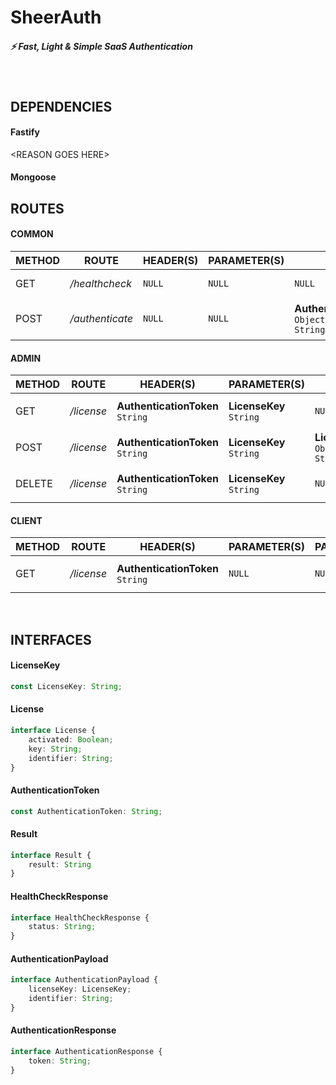 # SheerAuth
##### ⚡️ Fast, Light &amp; Simple SaaS Authentication

<br>

## **DEPENDENCIES**
#### **Fastify**
\<REASON GOES HERE>
#### **Mongoose**
<REASON GOES HERE>

## **ROUTES**

#### **COMMON**
| METHOD | ROUTE | HEADER(S) | PARAMETER(S) | PAYLOAD | RESPONSE | DESCRIPTION | 
| ------ | ----- | --------- | ------------ | ------- | -------- | ----------- |
| GET | */healthcheck* | `NULL` | `NULL` | `NULL` | **HealthCheckResponse**<br>`Object<String, String>` | Server Health Check |
| POST | */authenticate* | `NULL` | `NULL` | **AuthenticationPayload**<br>`Object<String, String>` | **AuthenticationResponse**<br>`Object<String, String>` | Authenticate Using License Key |

#### **ADMIN**
| METHOD | ROUTE | HEADER(S) | PARAMETER(S) | PAYLOAD | RESPONSE | DESCRIPTION | 
| ------ | ----- | --------- | ------------ | ------- | -------- | ----------- |
| GET | */license* | **AuthenticationToken**<br>`String` | **LicenseKey**<br>`String` | `NULL` | **License**<br>`Object<String, String>` | Get License Data |
| POST | */license* |  **AuthenticationToken**<br>`String` | **LicenseKey**<br>`String` | **License**<br>`Object<String, String>` | **Result**<br>`Object<String, String>` | Create/Update License |
| DELETE | */license* | **AuthenticationToken**<br>`String` | **LicenseKey**<br>`String` | `NULL` | **Result**<br>`Object<String, String>` | Delete License |

#### **CLIENT**
| METHOD | ROUTE | HEADER(S) | PARAMETER(S) | PAYLOAD | RESPONSE | DESCRIPTION | 
| ------ | ----- | --------- | ------------ | ------- | -------- | ----------- |
| GET | */license* | **AuthenticationToken**<br>`String` | `NULL` | `NULL` | **License**<br>`Object<String, String>` | Get License Data |

<br>

## **INTERFACES**

#### **LicenseKey**
```typescript
const LicenseKey: String;
```

#### **License**
```typescript
interface License {
    activated: Boolean;
    key: String;
    identifier: String;
}
```

#### **AuthenticationToken**
```typescript
const AuthenticationToken: String;
```

#### **Result**
```typescript
interface Result {
    result: String
}
```

#### **HealthCheckResponse**
```typescript
interface HealthCheckResponse {
    status: String;
}
```

#### **AuthenticationPayload**
```typescript
interface AuthenticationPayload {
    licenseKey: LicenseKey;
    identifier: String;
} 
```

#### **AuthenticationResponse**
```typescript
interface AuthenticationResponse {
    token: String;
} 
```